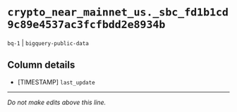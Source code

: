 # `crypto_near_mainnet_us._sbc_fd1b1cd9c89e4537ac3fcfbdd2e8934b`
`bq-1` | `bigquery-public-data`

## Column details
* [TIMESTAMP] `last_update`

-------------------------------------------------------------------------------
*Do not make edits above this line.*
